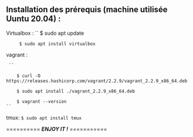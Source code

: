 ##   Installation des prérequis (machine utilisée Uuntu 20.04) : 

Virtualbox :
     `` 
         $ sudo apt update  
        
         $ sudo apt install virtualbox
     

vagrant :

     ``  
     
        $ curl -O https://releases.hashicorp.com/vagrant/2.2.9/vagrant_2.2.9_x86_64.deb 
        
        $ sudo apt install ./vagrant_2.2.9_x86_64.deb  
        
        $ vagrant --version
    ``

tmux:
    ``
        $ sudo apt install tmux
    ``


==========  ***ENJOY IT !***  ===========
